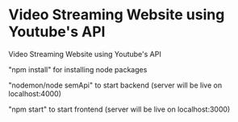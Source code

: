 # Video Streaming Website using Youtube's API

Video Streaming Website using Youtube's API

"npm install" for installing node packages

"nodemon/node semApi" to start backend (server will be live on localhost:4000)

"npm start" to start frontend (server will be live on localhost:3000)
